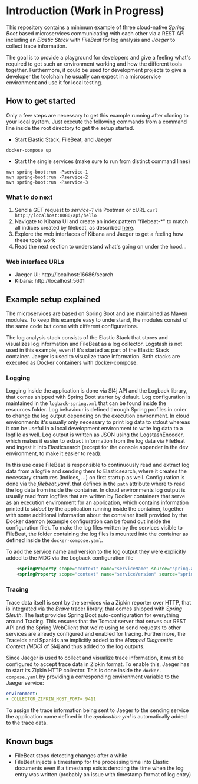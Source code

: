 # Introduction (Work in Progress)

This repository contains a minimum example of three cloud-native _Spring Boot_ based microservices communicating with 
each other via a 
REST API including an _Elastic Stack_ with _FileBeat_ for log analysis and _Jaeger_ to collect trace information.

The goal is to provide a playground for developers and give a feeling what's required to get such an environment 
working and how the different tools together. Furthermore, it could be used for development projects to give a developer the 
toolchain he usually can expect in a microservice environment and use it for local testing.

## How to get started
Only a few steps are necessary to get this example running after cloning to your local system. Just execute the 
following commands from a command line inside the root directory to get the setup started. 

* Start Elastic Stack, FileBeat, and Jaeger 
```commandline
docker-compose up
```

* Start the single services (make sure to run from distinct command lines)
```commandline
mvn spring-boot:run -Pservice-1
mvn spring-boot:run -Pservice-2
mvn spring-boot:run -Pservice-3
```

### What to do next
1. Send a GET request to _service-1_ via Postman or cURL `curl http://localhost:8080/api/hello`
2. Navigate to Kibana UI and create an index pattern "filebeat-*" to match all indices created by filebeat, as 
   described [here](https://www.sarulabs.com/post/5/2019-08-12/sending-docker-logs-to-elasticsearch-and-kibana-with-filebeat.html).
3. Explore the web interfaces of Kibana and Jaeger to get a feeling how these tools work
4. Read the next section to understand what's going on under the hood...

### Web interface URLs
* Jaeger UI: http://localhost:16686/search
* Kibana: http://localhost:5601

## Example setup explained

The microservices are based on Spring Boot and are maintained as Maven modules. To keep this example easy to
understand, the modules consist of the same code but come with different configurations.

The log analysis stack consists of the Elastic Stack that stores and visualizes log information and FileBeat as a
log collector. Logstash is not used in this example, even if it's started as part of the Elastic Stack container.
Jaeger is used to visualize trace information. 
Both stacks are executed as Docker containers with docker-compose.

### Logging
Logging inside the application is done via Sl4j API and the Logback library, that comes shipped with Spring Boot 
starter by default. Log configuration is maintained in the `logback-spring.xml` that can be found inside the 
resources folder. Log behaviour is defined through Spring profiles in order to change the log output depending on the 
execution environment. In cloud environments it's usually only necessary to print log data to stdout whereas it can be 
useful in a local development environment to write log data to a logfile as well. Log output is written as JSON 
using the LogstashEncoder, which makes it easier to extract information from the log data via FileBeat and ingest it 
into Elasticsearch (except for the console appender in the dev environment, to make it easier to read).

In this use case FileBeat is responsible to continuously read and extract log data from a logfile and sending them 
to Elasticsearch, where it creates the necessary structures (Indices, ...) on first startup as well. Configuration 
is done via the _filebeat.yaml_, that defines in the `path` attribute where to read the log data from inside the 
container. In cloud environments log output is usually read from logfiles that are written by Docker 
containers that serve as an execution environment for an application, which contains information printed to 
_stdout_ by the application running inside the container, together with some additional information about 
the container itself 
provided by the Docker daemon (example configuration can be found out inside the configuration file).
To make the log files written by the services visible to FileBeat, the folder containing the log 
files is mounted into the container as defined inside the `docker-compose.yaml`. 

To add the service name and version to the log output they were explicitly added to the MDC via the Logback 
configuration 
file
```xml
    <springProperty scope="context" name="serviceName" source="spring.application.name"/>
    <springProperty scope="context" name="serviceVersion" source="spring.version"/>
```

### Tracing
Trace data itself is sent by the services via a Zipkin reporter over HTTP, that is integrated via the _Brave_ 
tracer library, that comes shipped with _Spring Sleuth_. The last provides Spring Boot auto-configuration for everything 
around Tracing. This ensures that the Tomcat server that serves our REST API and the Spring WebClient that we're 
using to send requests to other services are already configured and enabled for tracing. Furthermore, the TraceIds 
and SpanIds are implicitly added to the _Mapped Diagnostic Context (MDC)_ of Sl4j and thus added to the log outputs.

Since Jaeger is used to collect and visualize trace information, it must be configured to accept trace data in 
Zipkin format. To enable this, Jaeger has to start its Zipkin HTTP collector. This is done inside the 
`docker-compose.yaml` by providing a corresponding environment variable to the Jaeger service:
```yaml
environment:
- COLLECTOR_ZIPKIN_HOST_PORT=:9411
```

To assign the trace information being sent to Jaeger to the sending service the application name defined in the 
_application.yml_ is automatically added to the trace data.


## Known bugs
* FileBeat stops detecting changes after a while
* FileBeat injects a timestamp for the processing time into Elastic documents even if a timestamp exists denoting the 
  time when the log entry was written (probably an issue with timestamp format of log entry) 
